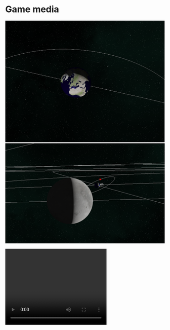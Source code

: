 # Game media

![Planet](/assets/media/screenshots/screenshot2.png)
![Planet](/assets/media/screenshots/screenshot3.png)

<video width="320" height="240" controls>
  <source src="/assets/media/screenshots/orbit_interp.mp4" type="video/mp4">
</video>